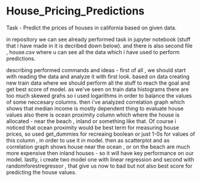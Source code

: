 # House_Pricing_Predictions

Task - Predict the prices of houses in california based on given data.


in repository we can see already performed task in jupyter notebook (stuff that i have made in it is decribed down below).
and there is also second file , house.csv where u can see all the data which i have used to perform predictions.


describing performed commands and ideas - first of all , we should start with reading the data and analyze it with first look. based on data creating new train data
where we should perform all the stuff to reach the goal and get best score of model.
as we've seen on train data histograms there are too much skewed grahs so i used logarithms in order to balance the values of
some neccesary columns.
then i've analyzed correlation graph which shows that median income is mostly dependent thing to evaluate  house values
also there is ocean proximity column which where the house is allocated - near the beach , inland or something like that.  Of
course i noticed that ocean proximity would be best term for measuring house prices, so used get_dummies for recreaing boolean or just 1-0s for values of this column , in order to use it in model.
then as scatterplot and as correlation graph shows house near the ocean , or on the beach are much more expensive then inland houses - so it will have key performance on our model.
lastly, i create two model one with linear regression and second with randomforestregressor , that give us now to bad but not also best score for predicting the house values.

